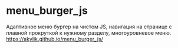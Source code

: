 # menu_burger_js
Адаптивное меню бургер на чистом JS, навигация на странице с плавной прокруткой к нужному разделу, многоуровневое меню.
https://akylik.github.io/menu_burger_js/
